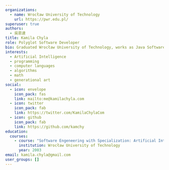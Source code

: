 ```yaml
---
organizations:
  - name: Wrocław University of Technology
    url: https://pwr.edu.pl/
superuser: true
authors:
  - 吳恩達
title: Kamila Chyla
role: Polyglot Software Developer
bio: Graduated Wrocław University of Technology, works as Java Software Developer.
interests:
  - Artificial Intelligence
  - programming
  - computer languages
  - algorithms
  - math
  - generational art
social:
  - icon: envelope
    icon_pack: fas
    link: mailto:me@kamilachyla.com
  - icon: twitter
    icon_pack: fab
    link: https://twitter.com/KamilaChylaCom
  - icon: github
    icon_pack: fab
    link: https://github.com/kamchy
education:
  courses:
    - course: "Software Engeneering with Specialization: Artificial Intelligence"
      institution: Wrocław University of Technology
      year: 2003
email: kamila.chyla@gmail.com
user_groups: []
---
```

